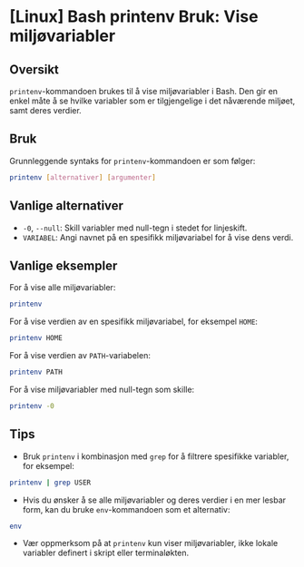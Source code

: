 # [Linux] Bash printenv Bruk: Vise miljøvariabler

## Oversikt
`printenv`-kommandoen brukes til å vise miljøvariabler i Bash. Den gir en enkel måte å se hvilke variabler som er tilgjengelige i det nåværende miljøet, samt deres verdier.

## Bruk
Grunnleggende syntaks for `printenv`-kommandoen er som følger:

```bash
printenv [alternativer] [argumenter]
```

## Vanlige alternativer
- `-0`, `--null`: Skill variabler med null-tegn i stedet for linjeskift.
- `VARIABEL`: Angi navnet på en spesifikk miljøvariabel for å vise dens verdi.

## Vanlige eksempler
For å vise alle miljøvariabler:

```bash
printenv
```

For å vise verdien av en spesifikk miljøvariabel, for eksempel `HOME`:

```bash
printenv HOME
```

For å vise verdien av `PATH`-variabelen:

```bash
printenv PATH
```

For å vise miljøvariabler med null-tegn som skille:

```bash
printenv -0
```

## Tips
- Bruk `printenv` i kombinasjon med `grep` for å filtrere spesifikke variabler, for eksempel:

```bash
printenv | grep USER
```

- Hvis du ønsker å se alle miljøvariabler og deres verdier i en mer lesbar form, kan du bruke `env`-kommandoen som et alternativ:

```bash
env
```

- Vær oppmerksom på at `printenv` kun viser miljøvariabler, ikke lokale variabler definert i skript eller terminaløkten.